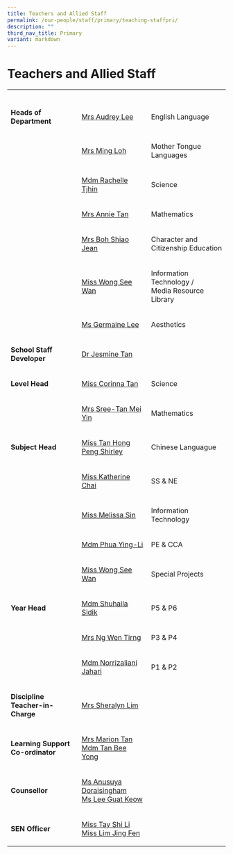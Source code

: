 ```yaml
---
title: Teachers and Allied Staff
permalink: /our-people/staff/primary/teaching-staffpri/
description: ""
third_nav_title: Primary
variant: markdown
---
```

<h1><strong>Teachers and Allied Staff</strong></h1>
<table>
<tbody>
<tr>
<th rowspan="1" colspan="1">
<p></p>
</th>
<th rowspan="1" colspan="1">
<p></p>
</th>
<th rowspan="1" colspan="1">
<p></p>
</th>
</tr>
<tr>
<td rowspan="1" colspan="1">
<p><strong>Heads of Department</strong>
</p>
</td>
<td rowspan="1" colspan="1">
<p><a href="mailto:lim_ya_qi@moe.edu.sg" rel="noopener noreferrer nofollow" target="_blank">Mrs Audrey Lee</a>
</p>
</td>
<td rowspan="1" colspan="1">
<p>English Language</p>
</td>
</tr>
<tr>
<td rowspan="1" colspan="1">
<p></p>
</td>
<td rowspan="1" colspan="1">
<p><a href="mailto:ming_loh@moe.edu.sg" rel="noopener noreferrer nofollow" target="_blank">Mrs Ming Loh</a>
</p>
</td>
<td rowspan="1" colspan="1">
<p>Mother Tongue Languages</p>
</td>
</tr>
<tr>
<td rowspan="1" colspan="1">
<p></p>
</td>
<td rowspan="1" colspan="1">
<p><a href="mailto:rachelle_tjhin_hui_ying@moe.edu.sg" rel="noopener noreferrer nofollow" target="_blank">Mdm Rachelle Tjhin</a>
</p>
</td>
<td rowspan="1" colspan="1">
<p>Science</p>
</td>
</tr>
<tr>
<td rowspan="1" colspan="1">
<p></p>
</td>
<td rowspan="1" colspan="1">
<p><a href="mailto:tan_kim_neo_annie@moe.edu.sg" rel="noopener noreferrer nofollow" target="_blank">Mrs Annie Tan</a>
</p>
</td>
<td rowspan="1" colspan="1">
<p>Mathematics</p>
</td>
</tr>
<tr>
<td rowspan="1" colspan="1">
<p></p>
</td>
<td rowspan="1" colspan="1">
<p><a href="mailto:lee_shiao_jean@moe.edu.sg" rel="noopener noreferrer nofollow" target="_blank">Mrs Boh Shiao Jean</a>
</p>
</td>
<td rowspan="1" colspan="1">
<p>Character and Citizenship Education</p>
</td>
</tr>
<tr>
<td rowspan="1" colspan="1">
<p></p>
</td>
<td rowspan="1" colspan="1">
<p><a href="mailto:wong_see_wan@moe.edu.sg" rel="noopener noreferrer nofollow" target="_blank">Miss Wong See Wan</a>
</p>
</td>
<td rowspan="1" colspan="1">
<p>Information Technology /
<br>Media Resource Library</p>
</td>
</tr>
<tr>
<td rowspan="1" colspan="1">
<p></p>
</td>
<td rowspan="1" colspan="1">
<p><a href="mailto:lee_bee_ping_germaine@moe.edu.sg" rel="noopener noreferrer nofollow" target="_blank">Ms Germaine Lee</a>
</p>
</td>
<td rowspan="1" colspan="1">
<p>Aesthetics</p>
</td>
</tr>
<tr>
<td rowspan="1" colspan="1">
<p><strong>School Staff Developer</strong>
</p>
</td>
<td rowspan="1" colspan="1">
<p><a href="mailto:jesmine_tan@moe.edu.sg" rel="noopener noreferrer nofollow" target="_blank">Dr Jesmine Tan</a>
</p>
</td>
<td rowspan="1" colspan="1">
<p></p>
</td>
</tr>
<tr>
<td rowspan="1" colspan="1">
<p><strong>Level Head</strong>
</p>
</td>
<td rowspan="1" colspan="1">
<p><a href="mailto:tan_cailing_corinna@moe.edu.sg" rel="noopener noreferrer nofollow" target="_blank">Miss Corinna Tan</a>
</p>
</td>
<td rowspan="1" colspan="1">
<p>Science</p>
</td>
</tr>
<tr>
<td rowspan="1" colspan="1">
<p></p>
</td>
<td rowspan="1" colspan="1">
<p><a href="tan_mei_yin_a@moe.edu.sg" rel="noopener noreferrer nofollow" target="_blank">Mrs Sree-Tan Mei Yin</a>
</p>
</td>
<td rowspan="1" colspan="1">
<p>Mathematics</p>
</td>
</tr>
<tr>
<td rowspan="1" colspan="1">
<p><strong>Subject Head</strong>
</p>
</td>
<td rowspan="1" colspan="1">
<p><a href="mailto:tan_hong_peng_shirley@moe.edu.sg" rel="noopener noreferrer nofollow" target="_blank">Miss Tan Hong Peng Shirley</a>
</p>
</td>
<td rowspan="1" colspan="1">
<p>Chinese Languague</p>
</td>
</tr>
<tr>
<td rowspan="1" colspan="1">
<p></p>
</td>
<td rowspan="1" colspan="1">
<p><a href="mailto:katherine_chai_kui_yi@moe.edu.sg" rel="noopener noreferrer nofollow" target="_blank">Miss Katherine Chai</a>
</p>
</td>
<td rowspan="1" colspan="1">
<p>SS &amp; NE</p>
</td>
</tr>
<tr>
<td rowspan="1" colspan="1">
<p></p>
</td>
<td rowspan="1" colspan="1">
<p><a href="mailto:sin_yue_ting_melissa@moe.edu.sg" rel="noopener noreferrer nofollow" target="_blank">Miss Melissa Sin</a>
</p>
</td>
<td rowspan="1" colspan="1">
<p>Information Technology</p>
</td>
</tr>
<tr>
<td rowspan="1" colspan="1">
<p></p>
</td>
<td rowspan="1" colspan="1">
<p><a href="mailto:phua_ying-li@moe.edu.sg" rel="noopener noreferrer nofollow" target="_blank">Mdm Phua Ying-Li</a>
</p>
</td>
<td rowspan="1" colspan="1">
<p>PE &amp; CCA</p>
</td>
</tr>
<tr>
<td rowspan="1" colspan="1">
<p></p>
</td>
<td rowspan="1" colspan="1">
<p><a href="mailto:wong_see_wan@moe.edu.sg" rel="noopener noreferrer nofollow" target="_blank">Miss Wong See Wan</a>
</p>
</td>
<td rowspan="1" colspan="1">
<p>Special Projects</p>
</td>
</tr>
<tr>
<td rowspan="1" colspan="1">
<p><strong>Year Head</strong>
</p>
</td>
<td rowspan="1" colspan="1">
<p><a href="mailto:shuhaila_sidik@moe.edu.sg" rel="noopener noreferrer nofollow" target="_blank">Mdm Shuhaila Sidik</a>
</p>
</td>
<td rowspan="1" colspan="1">
<p>P5 &amp; P6</p>
</td>
</tr>
<tr>
<td rowspan="1" colspan="1">
<p></p>
</td>
<td rowspan="1" colspan="1">
<p><a href="mailto:yang_wen_tirng@moe.edu.sg" rel="noopener noreferrer nofollow" target="_blank">Mrs Ng Wen Tirng</a>
</p>
</td>
<td rowspan="1" colspan="1">
<p>P3 &amp; P4</p>
</td>
</tr>
<tr>
<td rowspan="1" colspan="1">
<p></p>
</td>
<td rowspan="1" colspan="1">
<p><a href="mailto:norrizaliani_jahari@moe.edu.sg" rel="noopener noreferrer nofollow" target="_blank">Mdm Norrizaliani Jahari</a>
</p>
</td>
<td rowspan="1" colspan="1">
<p>P1 &amp; P2</p>
</td>
</tr>
<tr>
<td rowspan="1" colspan="1">
	<p><strong>Discipline Teacher-in-Charge</strong></p>
</td>
<td rowspan="1" colspan="1">
<p><a href="mailto:koo_lu-ming_sheralyn@moe.edu.sg" rel="noopener noreferrer nofollow" target="_blank">Mrs Sheralyn Lim</a>
</p>
</td>
<td rowspan="1" colspan="1">
<p></p>
</td>
</tr><tr>
<td rowspan="1" colspan="1">
<p><strong>Learning Support<br>Co-ordinator</strong>
</p>
</td>
<td rowspan="1" colspan="1">
<p><a href="mailto:marion_winings@moe.edu.sg" rel="noopener noreferrer nofollow" target="_blank">Mrs Marion Tan</a>
<br><a href="mailto:tan_bee_yong@moe.edu.sg" rel="noopener noreferrer nofollow" target="_blank">Mdm Tan Bee Yong</a>
</p>
</td>
<td rowspan="1" colspan="1">
<p></p>
</td>
</tr>
<tr>
<td rowspan="1" colspan="1">
<p><strong>Counsellor</strong>
</p>
</td>
<td rowspan="1" colspan="1">
<p><a href="mailto:anusuya_doraisingham@moe.edu.sg" rel="noopener noreferrer nofollow" target="_blank">Ms Anusuya Doraisingham</a> 
<br><a href="mailto:lee_guat_keow@moe.edu.sg" rel="noopener noreferrer nofollow" target="_blank">Ms Lee Guat Keow</a>
</p>
</td>
<td rowspan="1" colspan="1">
<p></p>
</td>
</tr>
<tr>
<td rowspan="1" colspan="1">
<p><strong>SEN Officer</strong>
</p>
</td>
<td rowspan="1" colspan="1">
<p><a href="mailto:tay_shi_li@moe.edu.sg" rel="noopener noreferrer nofollow" target="_blank">Miss Tay Shi Li</a> 
<br><a href="mailto:lim_jing_fen@moe.edu.sg" rel="noopener noreferrer nofollow" target="_blank">Miss Lim Jing Fen</a>
</p>
</td>
<td rowspan="1" colspan="1">
<p></p>
</td>
</tr>
</tbody>
</table>
<p></p>